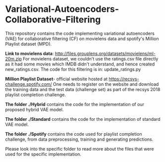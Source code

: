 # Variational-Autoencoders-Collaborative-Filtering
This repository contains the code implementing variational autoencoders (VAE) for collaborative filtering (CF) on movielens data and spotify's Million Playlist dataset (MPD).

**Link to movielens data**: http://files.grouplens.org/datasets/movielens/ml-20m.zip
For movielens dataset, we couldn't use the ratings.csv file directly as it had some movies which IMDB didn't understand, and hence created new_ratings.csv. The code for this filtering is in:  update_ratings.py

**Million Playlist Dataset**-  official website hosted at https://recsys-challenge.spotify.com/
One needs to register on the website and download the training data and the test data (challenge set) as part of the recsys 2018 playlist completion challenge.

**The folder ./Hybrid** contains the code for the implementation of our proposed hybrid VAE model.

**The folder ./Standard** contains the code for the implementation of standard VAE model.

**The folder ./Spotify** contains the code used for playlist completion challenge, from data preprocessing, training and generating predictions.

Please look into the specific folder to read more about the files that were used for the specific implementation.
